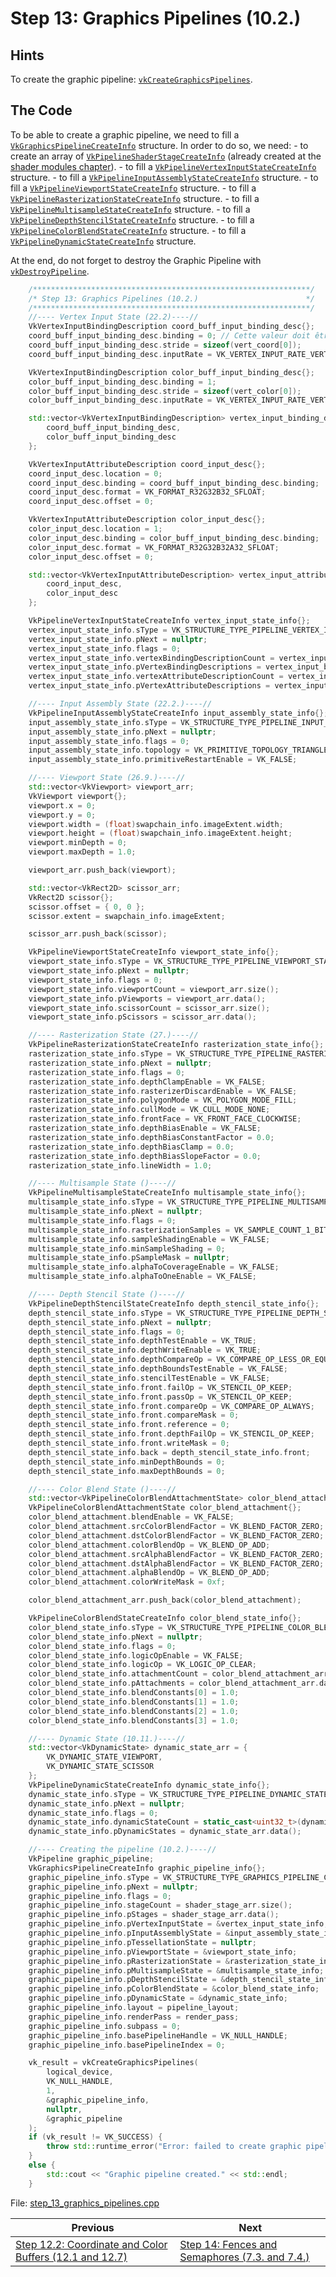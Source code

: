 # **Step 13: Graphics Pipelines (10.2.)**
## **Hints**
To create the graphic pipeline: [`vkCreateGraphicsPipelines`](https://registry.khronos.org/vulkan/specs/1.3-extensions/html/chap10.html#vkCreateGraphicsPipelines).

## **The Code**
To be able to create a graphic pipeline, we need to fill a [`VkGraphicsPipelineCreateInfo`](https://registry.khronos.org/vulkan/specs/1.3-extensions/html/chap10.html#VkGraphicsPipelineCreateInfo) structure. In order to do so, we need:
    - to create an array of [`VkPipelineShaderStageCreateInfo`](https://registry.khronos.org/vulkan/specs/1.3-extensions/html/chap10.html#VkPipelineShaderStageCreateInfo) (already created at the [shader modules chapter](shader_modules.md)).
    - to fill a [`VkPipelineVertexInputStateCreateInfo`](https://registry.khronos.org/vulkan/specs/1.3-extensions/html/chap22.html#VkPipelineVertexInputStateCreateInfo) structure.
    - to fill a [`VkPipelineInputAssemblyStateCreateInfo`](https://registry.khronos.org/vulkan/specs/1.3-extensions/html/chap21.html#VkPipelineInputAssemblyStateCreateInfo) structure.
    - to fill a [`VkPipelineViewportStateCreateInfo`](https://registry.khronos.org/vulkan/specs/1.3-extensions/html/chap26.html#VkPipelineViewportStateCreateInfo) structure.
    - to fill a [`VkPipelineRasterizationStateCreateInfo`](https://registry.khronos.org/vulkan/specs/1.3-extensions/html/chap27.html#VkPipelineRasterizationStateCreateInfo) structure.
    - to fill a [`VkPipelineMultisampleStateCreateInfo`](https://registry.khronos.org/vulkan/specs/1.3-extensions/html/chap27.html#VkPipelineMultisampleStateCreateInfo) structure.
    - to fill a [`VkPipelineDepthStencilStateCreateInfo`](https://registry.khronos.org/vulkan/specs/1.3-extensions/html/chap28.html#VkPipelineDepthStencilStateCreateInfo) structure.
    - to fill a [`VkPipelineColorBlendStateCreateInfo`](https://registry.khronos.org/vulkan/specs/1.3-extensions/html/chap29.html#VkPipelineColorBlendStateCreateInfo) structure.
    - to fill a [`VkPipelineDynamicStateCreateInfo`](https://registry.khronos.org/vulkan/specs/1.3-extensions/html/chap10.html#VkPipelineDynamicStateCreateInfo) structure.

At the end, do not forget to destroy the Graphic Pipeline with [`vkDestroyPipeline`](https://registry.khronos.org/vulkan/specs/1.3-extensions/html/chap10.html#vkDestroyPipeline).

```C++
    /**************************************************************/
	/* Step 13: Graphics Pipelines (10.2.)                        */
	/**************************************************************/
	//---- Vertex Input State (22.2)----//
	VkVertexInputBindingDescription coord_buff_input_binding_desc{};
	coord_buff_input_binding_desc.binding = 0; // Cette valeur doit être vu comme un identifiant, c'est pour faire le lien ensuite avec la structure VkVertexInnputAttributeDescription (attention, il n'y a pas de lien avec les valeurs dans le shader)
	coord_buff_input_binding_desc.stride = sizeof(vert_coord[0]);
	coord_buff_input_binding_desc.inputRate = VK_VERTEX_INPUT_RATE_VERTEX;

	VkVertexInputBindingDescription color_buff_input_binding_desc{};
	color_buff_input_binding_desc.binding = 1;
	color_buff_input_binding_desc.stride = sizeof(vert_color[0]);
	color_buff_input_binding_desc.inputRate = VK_VERTEX_INPUT_RATE_VERTEX;

	std::vector<VkVertexInputBindingDescription> vertex_input_binding_desc_arr = {
		coord_buff_input_binding_desc,
		color_buff_input_binding_desc
	};

	VkVertexInputAttributeDescription coord_input_desc{};
	coord_input_desc.location = 0;
	coord_input_desc.binding = coord_buff_input_binding_desc.binding;
	coord_input_desc.format = VK_FORMAT_R32G32B32_SFLOAT;
	coord_input_desc.offset = 0;

	VkVertexInputAttributeDescription color_input_desc{};
	color_input_desc.location = 1;
	color_input_desc.binding = color_buff_input_binding_desc.binding;
	color_input_desc.format = VK_FORMAT_R32G32B32A32_SFLOAT;
	color_input_desc.offset = 0;

	std::vector<VkVertexInputAttributeDescription> vertex_input_attribute_arr{
		coord_input_desc,
		color_input_desc
	};

	VkPipelineVertexInputStateCreateInfo vertex_input_state_info{};
	vertex_input_state_info.sType = VK_STRUCTURE_TYPE_PIPELINE_VERTEX_INPUT_STATE_CREATE_INFO;
	vertex_input_state_info.pNext = nullptr;
	vertex_input_state_info.flags = 0;
	vertex_input_state_info.vertexBindingDescriptionCount = vertex_input_binding_desc_arr.size();
	vertex_input_state_info.pVertexBindingDescriptions = vertex_input_binding_desc_arr.data();
	vertex_input_state_info.vertexAttributeDescriptionCount = vertex_input_attribute_arr.size();
	vertex_input_state_info.pVertexAttributeDescriptions = vertex_input_attribute_arr.data();

	//---- Input Assembly State (22.2.)----//
	VkPipelineInputAssemblyStateCreateInfo input_assembly_state_info{};
	input_assembly_state_info.sType = VK_STRUCTURE_TYPE_PIPELINE_INPUT_ASSEMBLY_STATE_CREATE_INFO;
	input_assembly_state_info.pNext = nullptr;
	input_assembly_state_info.flags = 0;
	input_assembly_state_info.topology = VK_PRIMITIVE_TOPOLOGY_TRIANGLE_LIST;
	input_assembly_state_info.primitiveRestartEnable = VK_FALSE;

	//---- Viewport State (26.9.)----//
	std::vector<VkViewport> viewport_arr;
	VkViewport viewport{};
	viewport.x = 0;
	viewport.y = 0;
	viewport.width = (float)swapchain_info.imageExtent.width;
	viewport.height = (float)swapchain_info.imageExtent.height;
	viewport.minDepth = 0;
	viewport.maxDepth = 1.0;

	viewport_arr.push_back(viewport);

	std::vector<VkRect2D> scissor_arr;
	VkRect2D scissor{};
	scissor.offset = { 0, 0 };
	scissor.extent = swapchain_info.imageExtent;

	scissor_arr.push_back(scissor);

	VkPipelineViewportStateCreateInfo viewport_state_info{};
	viewport_state_info.sType = VK_STRUCTURE_TYPE_PIPELINE_VIEWPORT_STATE_CREATE_INFO;
	viewport_state_info.pNext = nullptr;
	viewport_state_info.flags = 0;
	viewport_state_info.viewportCount = viewport_arr.size();
	viewport_state_info.pViewports = viewport_arr.data();
	viewport_state_info.scissorCount = scissor_arr.size();
	viewport_state_info.pScissors = scissor_arr.data();

	//---- Rasterization State (27.)----//
	VkPipelineRasterizationStateCreateInfo rasterization_state_info{};
	rasterization_state_info.sType = VK_STRUCTURE_TYPE_PIPELINE_RASTERIZATION_STATE_CREATE_INFO;
	rasterization_state_info.pNext = nullptr;
	rasterization_state_info.flags = 0;
	rasterization_state_info.depthClampEnable = VK_FALSE;
	rasterization_state_info.rasterizerDiscardEnable = VK_FALSE;
	rasterization_state_info.polygonMode = VK_POLYGON_MODE_FILL;
	rasterization_state_info.cullMode = VK_CULL_MODE_NONE;
	rasterization_state_info.frontFace = VK_FRONT_FACE_CLOCKWISE;
	rasterization_state_info.depthBiasEnable = VK_FALSE;
	rasterization_state_info.depthBiasConstantFactor = 0.0;
	rasterization_state_info.depthBiasClamp = 0.0;
	rasterization_state_info.depthBiasSlopeFactor = 0.0;
	rasterization_state_info.lineWidth = 1.0;

	//---- Multisample State ()----//
	VkPipelineMultisampleStateCreateInfo multisample_state_info{};
	multisample_state_info.sType = VK_STRUCTURE_TYPE_PIPELINE_MULTISAMPLE_STATE_CREATE_INFO;
	multisample_state_info.pNext = nullptr;
	multisample_state_info.flags = 0;
	multisample_state_info.rasterizationSamples = VK_SAMPLE_COUNT_1_BIT;
	multisample_state_info.sampleShadingEnable = VK_FALSE;
	multisample_state_info.minSampleShading = 0;
	multisample_state_info.pSampleMask = nullptr;
	multisample_state_info.alphaToCoverageEnable = VK_FALSE;
	multisample_state_info.alphaToOneEnable = VK_FALSE;

	//---- Depth Stencil State ()----//
	VkPipelineDepthStencilStateCreateInfo depth_stencil_state_info{};
	depth_stencil_state_info.sType = VK_STRUCTURE_TYPE_PIPELINE_DEPTH_STENCIL_STATE_CREATE_INFO;
	depth_stencil_state_info.pNext = nullptr;
	depth_stencil_state_info.flags = 0;
	depth_stencil_state_info.depthTestEnable = VK_TRUE;
	depth_stencil_state_info.depthWriteEnable = VK_TRUE;
	depth_stencil_state_info.depthCompareOp = VK_COMPARE_OP_LESS_OR_EQUAL;
	depth_stencil_state_info.depthBoundsTestEnable = VK_FALSE;
	depth_stencil_state_info.stencilTestEnable = VK_FALSE;
	depth_stencil_state_info.front.failOp = VK_STENCIL_OP_KEEP;
	depth_stencil_state_info.front.passOp = VK_STENCIL_OP_KEEP;
	depth_stencil_state_info.front.compareOp = VK_COMPARE_OP_ALWAYS;
	depth_stencil_state_info.front.compareMask = 0;
	depth_stencil_state_info.front.reference = 0;
	depth_stencil_state_info.front.depthFailOp = VK_STENCIL_OP_KEEP;
	depth_stencil_state_info.front.writeMask = 0;
	depth_stencil_state_info.back = depth_stencil_state_info.front;
	depth_stencil_state_info.minDepthBounds = 0;
	depth_stencil_state_info.maxDepthBounds = 0;

	//---- Color Blend State ()----//
	std::vector<VkPipelineColorBlendAttachmentState> color_blend_attachment_arr;
	VkPipelineColorBlendAttachmentState color_blend_attachment{};
	color_blend_attachment.blendEnable = VK_FALSE;
	color_blend_attachment.srcColorBlendFactor = VK_BLEND_FACTOR_ZERO;
	color_blend_attachment.dstColorBlendFactor = VK_BLEND_FACTOR_ZERO;
	color_blend_attachment.colorBlendOp = VK_BLEND_OP_ADD;
	color_blend_attachment.srcAlphaBlendFactor = VK_BLEND_FACTOR_ZERO;
	color_blend_attachment.dstAlphaBlendFactor = VK_BLEND_FACTOR_ZERO;
	color_blend_attachment.alphaBlendOp = VK_BLEND_OP_ADD;
	color_blend_attachment.colorWriteMask = 0xf;

	color_blend_attachment_arr.push_back(color_blend_attachment);

	VkPipelineColorBlendStateCreateInfo color_blend_state_info{};
	color_blend_state_info.sType = VK_STRUCTURE_TYPE_PIPELINE_COLOR_BLEND_STATE_CREATE_INFO;
	color_blend_state_info.pNext = nullptr;
	color_blend_state_info.flags = 0;
	color_blend_state_info.logicOpEnable = VK_FALSE;
	color_blend_state_info.logicOp = VK_LOGIC_OP_CLEAR;
	color_blend_state_info.attachmentCount = color_blend_attachment_arr.size();
	color_blend_state_info.pAttachments = color_blend_attachment_arr.data();
	color_blend_state_info.blendConstants[0] = 1.0;
	color_blend_state_info.blendConstants[1] = 1.0;
	color_blend_state_info.blendConstants[2] = 1.0;
	color_blend_state_info.blendConstants[3] = 1.0;

	//---- Dynamic State (10.11.)----//
	std::vector<VkDynamicState> dynamic_state_arr = {
		VK_DYNAMIC_STATE_VIEWPORT,
		VK_DYNAMIC_STATE_SCISSOR
	};
	VkPipelineDynamicStateCreateInfo dynamic_state_info{};
	dynamic_state_info.sType = VK_STRUCTURE_TYPE_PIPELINE_DYNAMIC_STATE_CREATE_INFO;
	dynamic_state_info.pNext = nullptr;
	dynamic_state_info.flags = 0;
	dynamic_state_info.dynamicStateCount = static_cast<uint32_t>(dynamic_state_arr.size());
	dynamic_state_info.pDynamicStates = dynamic_state_arr.data();

	//---- Creating the pipeline (10.2.)----//
	VkPipeline graphic_pipeline;
	VkGraphicsPipelineCreateInfo graphic_pipeline_info{};
	graphic_pipeline_info.sType = VK_STRUCTURE_TYPE_GRAPHICS_PIPELINE_CREATE_INFO;
	graphic_pipeline_info.pNext = nullptr;
	graphic_pipeline_info.flags = 0;
	graphic_pipeline_info.stageCount = shader_stage_arr.size();
	graphic_pipeline_info.pStages = shader_stage_arr.data();
	graphic_pipeline_info.pVertexInputState = &vertex_input_state_info;
	graphic_pipeline_info.pInputAssemblyState = &input_assembly_state_info;
	graphic_pipeline_info.pTessellationState = nullptr;
	graphic_pipeline_info.pViewportState = &viewport_state_info;
	graphic_pipeline_info.pRasterizationState = &rasterization_state_info;
	graphic_pipeline_info.pMultisampleState = &multisample_state_info;
	graphic_pipeline_info.pDepthStencilState = &depth_stencil_state_info;
	graphic_pipeline_info.pColorBlendState = &color_blend_state_info;
	graphic_pipeline_info.pDynamicState = &dynamic_state_info;
	graphic_pipeline_info.layout = pipeline_layout;
	graphic_pipeline_info.renderPass = render_pass;
	graphic_pipeline_info.subpass = 0;
	graphic_pipeline_info.basePipelineHandle = VK_NULL_HANDLE;
	graphic_pipeline_info.basePipelineIndex = 0;

	vk_result = vkCreateGraphicsPipelines(
		logical_device,
		VK_NULL_HANDLE,
		1,
		&graphic_pipeline_info,
		nullptr,
		&graphic_pipeline
	);
	if (vk_result != VK_SUCCESS) {
		throw std::runtime_error("Error: failed to create graphic pipeline!");
	}
	else {
		std::cout << "Graphic pipeline created." << std::endl;
	}
```

File: [step_13_graphics_pipelines.cpp](../Code/step_13_graphics_pipelines.cpp)

| Previous | Next |
|---|---|
| [Step 12.2: Coordinate and Color Buffers (12.1 and 12.7)](coordinate_and_color_buffers.md) | [Step 14: Fences and Semaphores (7.3. and 7.4.)](fences_and_semaphores.md) |